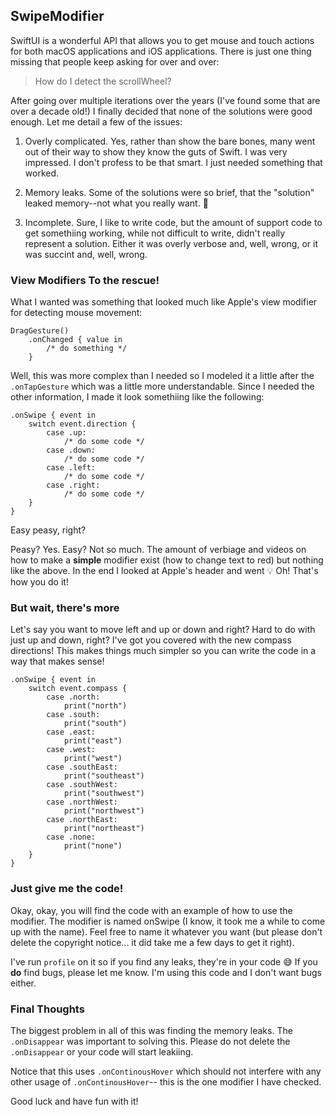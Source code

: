 ## SwipeModifier
SwiftUI is a wonderful API that allows you to get mouse and touch actions for both macOS applications and iOS applications. There is just one thing missing that people keep asking for over and over:

>How do I detect the scrollWheel?

After going over multiple iterations over the years (I've found some that are over a decade old!) I finally decided that none of the solutions were good enough. Let me detail a few of the issues:

1. Overly complicated. Yes, rather than show the bare bones, many went out of their way to show they know the guts of Swift. I was very impressed. I don't profess to be that smart. I just needed something that worked.

2. Memory leaks. Some of the solutions were so brief, that the "solution" leaked memory--not what you really want. 🤷

3. Incomplete. Sure, I like to write code, but the amount of support code to get somethiing working, while not difficult to write, didn't really represent a solution. Either it was overly verbose and, well, wrong, or it was succint and, well, wrong.

### View Modifiers To the rescue!

What I wanted was something that looked much like Apple's view modifier for detecting mouse movement:

    DragGesture()
        .onChanged { value in
            /* do something */
        }

Well, this was more complex than I needed so I modeled it a little after the `.onTapGesture` which was a little more understandable. Since I needed the other information, I made it look somethiing like the following:

    .onSwipe { event in
        switch event.direction {
            case .up:
                /* do some code */
            case .down:
                /* do some code */
            case .left:
                /* do some code */
            case .right:
                /* do some code */
        }
    }

Easy peasy, right?

Peasy? Yes. Easy? Not so much. The amount of verbiage and videos on how to make a **simple** modifier exist (how to change text to red) but nothing like the above. In the end I looked at Apple's header and went 💡 Oh! That's how you do it!

### But wait, there's more

Let's say you want to move left and up or down and right? Hard to do with just up and down, right? I've 
got you covered with the new compass directions! This makes things much simpler so you can write the
code in a way that makes sense! 

    .onSwipe { event in
        switch event.compass {
            case .north:
                print("north")
            case .south:
                print("south")
            case .east:
                print("east")
            case .west:
                print("west")
            case .southEast:
                print("southeast")
            case .southWest:
                print("southwest")
            case .northWest:
                print("northwest")
            case .northEast:
                print("northeast")
            case .none:
                print("none")
        }
    }

### Just give me the code!

Okay, okay, you will find the code with an example of how to use the modifier. The modifier is named onSwipe (I know, it took me a while to come up with the name). Feel free to name it whatever you want (but please don't delete the copyright notice... it did take me a few days to get it right).

I've run `profile` on it so if you find any leaks, they're in your code 😅 If you **do** find bugs, please let me know. I'm using this code and I don't want bugs either.

### Final Thoughts

The biggest problem in all of this was finding the memory leaks. The `.onDisappear` was important to solving this. Please do not delete the `.onDisappear` or your code will start leakiing.

Notice that this uses `.onContinousHover` which should not interfere with any other usage of `.onContinousHover`-- this is the one modifier I have checked.

Good luck and have fun with it!
